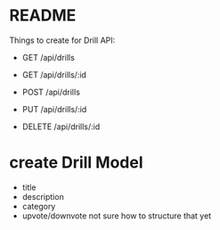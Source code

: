 # README

Things to create for Drill API:

* GET /api/drills

* GET /api/drills/:id

* POST /api/drills

* PUT /api/drills/:id

* DELETE /api/drills/:id

# create Drill Model
  - title
  - description
  - category
  - upvote/downvote  not sure how to structure that yet
  
